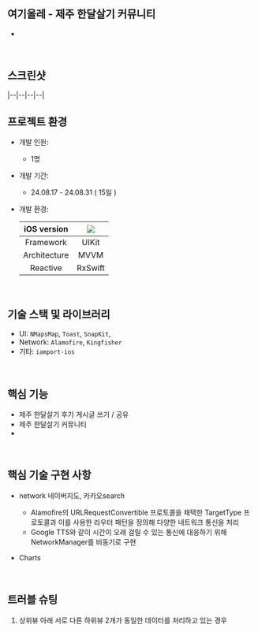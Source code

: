 ## 여기올레 - 제주 한달살기 커뮤니티
- 
<br/>

## 스크린샷

|--|--|--|--|


## 프로젝트 환경
- 개발 인원:
  - 1명
- 개발 기간:
  - 24.08.17 - 24.08.31 ( 15일 )
- 개발 환경:

    | iOS version | <img src="https://img.shields.io/badge/iOS-16.0+-black?logo=apple"/> |
    |:-:|:-:|
    | Framework | UIKit |
    | Architecture | MVVM |
    | Reactive | RxSwift |

<br/>

## 기술 스택 및 라이브러리
- UI: `NMapsMap`, `Toast`, `SnapKit`, 
- Network: `Alamofire`, `Kingfisher`
- 기타: `iamport-ios`

<br/>

## 핵심 기능

- 제주 한달살기 후기 게시글 쓰기 / 공유 
- 제주 한달살기 커뮤니티
- 

<br/>
 
## 핵심 기술 구현 사항
- network
네이버지도, 카카오search

  - Alamofire의 URLRequestConvertible 프로토콜을 채택한 TargetType 프로토콜과 이를 사용한 라우터 패턴을 정의해 다양한 네트워크 통신을 처리
  - Google TTS와 같이 시간이 오래 걸릴 수 있는 통신에 대응하기 위해 NetworkManager를 비동기로 구현
 

 
- Charts
<br/>

## 트러블 슈팅
1. 상위뷰 아래 서로 다른 하위뷰 2개가 동일한 데이터를 처리하고 있는 경우
